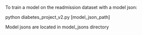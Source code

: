 To train a model on the readmission dataset with a model json:

python diabetes_project_v2.py [model_json_path]

Model jsons are located in model_jsons directory
